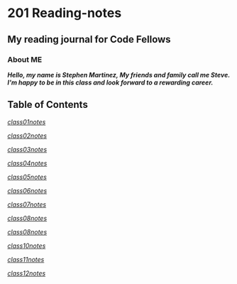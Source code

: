 # 201 Reading-notes

## My reading journal for Code Fellows

### About ME

***Hello, my name is Stephen Martinez, My friends and family call me Steve.  I'm happy to be in this class and look forward to a rewarding career.***

## **Table of Contents**

*[class01notes](class-01.md)* 

*[class02notes](class-02.md)*

*[class03notes](class-03.md)*

*[class04notes](class-04.md)*

*[class05notes](class-05.md)*

*[class06notes](class-06.md)*

*[class07notes](class-07.md)*

*[class08notes](class-08.md)*

*[class08notes](class-09.md)*

*[class10notes](class-10.md)*

*[class11notes](class-11.md)*

*[class12notes](class-11.md)*